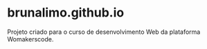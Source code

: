 # brunalimo.github.io
Projeto criado para o curso de desenvolvimento Web da plataforma Womakerscode.
